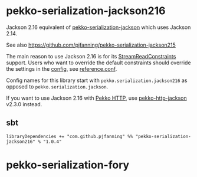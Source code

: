 # pekko-serialization-jackson216

Jackson 2.16 equivalent of [pekko-serialization-jackson](https://pekko.apache.org/docs/pekko/current/serialization-jackson.html) which uses Jackson 2.14.

See also https://github.com/pjfanning/pekko-serialization-jackson215

The main reason to use Jackson 2.16 is for its [StreamReadConstraints](https://www.javadoc.io/static/com.fasterxml.jackson.core/jackson-core/2.16.0/com/fasterxml/jackson/core/StreamReadConstraints.html) support. Users who want to override the default constraints should override the settings in the [config](https://github.com/lightbend/config), see [reference.conf](https://github.com/pjfanning/pekko-serialization-jackson216/blob/main/src/main/resources/reference.conf).

Config names for this library start with `pekko.serialization.jackson216` as opposed to `pekko.serialization.jackson`.

If you want to use Jackson 2.16 with [Pekko HTTP](https://pekko.apache.org/docs/pekko-http/current), use [pekko-http-jackson](https://github.com/pjfanning/pekko-http-json) v2.3.0 instead.

## sbt

```
libraryDependencies += "com.github.pjfanning" %% "pekko-serialization-jackson216" % "1.0.4"
```
# pekko-serialization-fory
